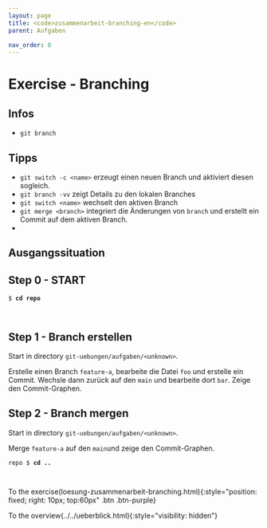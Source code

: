 ```yaml
---
layout: page
title: <code>zusammenarbeit-branching-en</code>
parent: Aufgaben

nav_order: 8
---
```

# Exercise - Branching



## Infos

* `git branch` 

## Tipps

* `git switch -c <name>` erzeugt einen neuen Branch und aktiviert 
  diesen sogleich.
* `git branch -vv` zeigt Details zu den lokalen Branches
* `git switch <name>` wechselt den aktiven Branch
* `git merge <branch>` integriert die Änderungen von `branch` und erstellt ein Commit
   auf dem aktiven Branch.
* 

  
## Ausgangssituation


<h2>Step 0 - START <!-- UEB/Branching/0 --></h2>


<pre><code>$ <b>cd repo</b><br><br><br></code></pre>


<h2>Step 1 - Branch erstellen <!-- UEB/Branching/1 --></h2>

Start in directory `git-uebungen/aufgaben/<unknown>`.

Erstelle einen Branch `feature-a`, bearbeite die Datei `foo`
und erstelle ein Commit.
Wechsle dann zurück auf den `main` und bearbeite dort `bar`.
Zeige den Commit-Graphen.

<h2>Step 2 - Branch mergen <!-- UEB/Branching/2 --></h2>

Start in directory `git-uebungen/aufgaben/<unknown>`.

Merge `feature-a` auf den `main`und
zeige den Commit-Graphen.


<pre><code>repo $ <b>cd ..</b><br><br><br></code></pre>


To the exercise(loesung-zusammenarbeit-branching.html){:style="position: fixed; right: 10px; top:60px" .btn .btn-purple}

To the overview(../../ueberblick.html){:style="visibility: hidden"}

